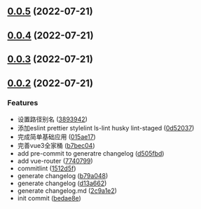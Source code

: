 ## [0.0.5](https://192.168.137.5/yangdong/electron-vue-vite-template/compare/v0.0.4...v0.0.5) (2022-07-21)



## [0.0.4](https://192.168.137.5/yangdong/electron-vue-vite-template/compare/v0.0.3...v0.0.4) (2022-07-21)



## [0.0.3](https://192.168.137.5/yangdong/electron-vue-vite-template/compare/v0.0.2...v0.0.3) (2022-07-21)



## [0.0.2](https://192.168.137.5/yangdong/electron-vue-vite-template/compare/bedae8e96830d9af7b613bcfa365ac44027dcf87...v0.0.2) (2022-07-21)


### Features

* 设置路径别名 ([3893942](https://192.168.137.5/yangdong/electron-vue-vite-template/commits/38939423f49bacba2cc533d5ce931a8c737e748d))
* 添加eslint prettier stylelint ls-lint husky lint-staged ([0d52037](https://192.168.137.5/yangdong/electron-vue-vite-template/commits/0d520377588a9ac47f599a5a9cfab25595562cc2))
* 完成简单基础应用 ([015ae17](https://192.168.137.5/yangdong/electron-vue-vite-template/commits/015ae1726907e48544ac5c190825dfb7e1c8158f))
* 完善vue3全家桶 ([b7bec04](https://192.168.137.5/yangdong/electron-vue-vite-template/commits/b7bec04cce4efd0ac1dcb4fe63ed6cc847c63579))
* add pre-commit to generatre changelog ([d505fbd](https://192.168.137.5/yangdong/electron-vue-vite-template/commits/d505fbd6b783caf003e50e1a2f93b10b2ab0dbf5))
* add vue-router ([7740799](https://192.168.137.5/yangdong/electron-vue-vite-template/commits/7740799c2c62007084183ca2da0b63b1dc45d140))
* commitlint ([1512d5f](https://192.168.137.5/yangdong/electron-vue-vite-template/commits/1512d5fcbb25d184ffbb18aa4ec5f162396f250b))
* generate changelog ([b79a048](https://192.168.137.5/yangdong/electron-vue-vite-template/commits/b79a0481d1926786562a642938ad5571ec4dc549))
* generate changelog ([d13a662](https://192.168.137.5/yangdong/electron-vue-vite-template/commits/d13a66238df450f9e04a596db3c6caae9062f373))
* generate changelog.md ([2c9a1e2](https://192.168.137.5/yangdong/electron-vue-vite-template/commits/2c9a1e24e71f3c9e8b33c3cff0231612e44d9492))
* init commit ([bedae8e](https://192.168.137.5/yangdong/electron-vue-vite-template/commits/bedae8e96830d9af7b613bcfa365ac44027dcf87))



